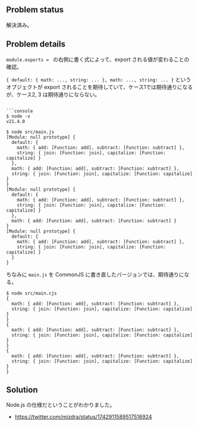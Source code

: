 
## Problem status

解決済み。

## Problem details
`module.exports = ` の右側に書く式によって、export される値が変わることの確認。

`{ default: { math: ..., string: ... }, math: ..., string: ... }` というオブジェクトが export されることを期待していて、ケース1では期待通りになるが、ケース2, 3 は期待通りにならない。

```console

```console
$ node -v
v21.4.0

$ node src/main.js
[Module: null prototype] {
  default: {
    math: { add: [Function: add], subtract: [Function: subtract] },
    string: { join: [Function: join], capitalize: [Function: capitalize] }
  },
  math: { add: [Function: add], subtract: [Function: subtract] },
  string: { join: [Function: join], capitalize: [Function: capitalize] }
}
[Module: null prototype] {
  default: {
    math: { add: [Function: add], subtract: [Function: subtract] },
    string: { join: [Function: join], capitalize: [Function: capitalize] }
  },
  math: { add: [Function: add], subtract: [Function: subtract] }
}
[Module: null prototype] {
  default: {
    math: { add: [Function: add], subtract: [Function: subtract] },
    string: { join: [Function: join], capitalize: [Function: capitalize] }
  }
}
```

ちなみに `main.js` を CommonJS に書き直したバージョンでは、期待通りになる。

```console
$ node src/main.cjs
{
  math: { add: [Function: add], subtract: [Function: subtract] },
  string: { join: [Function: join], capitalize: [Function: capitalize] }
}
{
  math: { add: [Function: add], subtract: [Function: subtract] },
  string: { join: [Function: join], capitalize: [Function: capitalize] }
}
{
  math: { add: [Function: add], subtract: [Function: subtract] },
  string: { join: [Function: join], capitalize: [Function: capitalize] }
}
```

## Solution

Node.js の仕様だということがわかりました。

- https://twitter.com/mizdra/status/1742911589517516924
